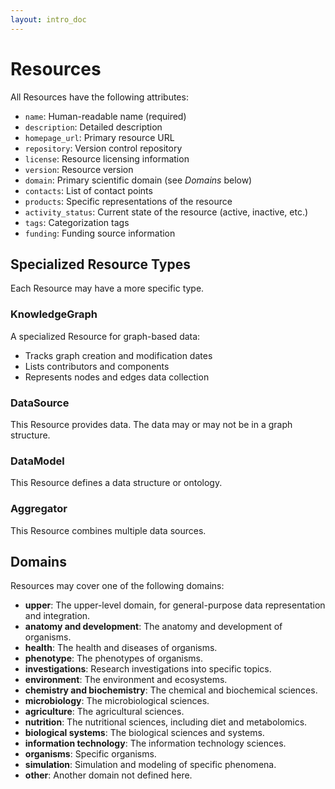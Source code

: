 ```yaml
---
layout: intro_doc
---
```


# Resources

All Resources have the following attributes:

- `name`: Human-readable name (required)
- `description`: Detailed description
- `homepage_url`: Primary resource URL
- `repository`: Version control repository
- `license`: Resource licensing information
- `version`: Resource version
- `domain`: Primary scientific domain (see _Domains_ below)
- `contacts`: List of contact points
- `products`: Specific representations of the resource
- `activity_status`: Current state of the resource (active, inactive, etc.)
- `tags`: Categorization tags
- `funding`: Funding source information

## Specialized Resource Types

Each Resource may have a more specific type.

### KnowledgeGraph

A specialized Resource for graph-based data:
- Tracks graph creation and modification dates
- Lists contributors and components
- Represents nodes and edges data collection

### DataSource

This Resource provides data. The data may or may not be in a graph structure.

### DataModel

This Resource defines a data structure or ontology.

### Aggregator

This Resource combines multiple data sources.

## Domains

Resources may cover one of the following domains:

- **upper**: The upper-level domain, for general-purpose data representation and integration.
- **anatomy and development**: The anatomy and development of organisms.
- **health**: The health and diseases of organisms.
- **phenotype**: The phenotypes of organisms.
- **investigations**: Research investigations into specific topics.
- **environment**: The environment and ecosystems.
- **chemistry and biochemistry**: The chemical and biochemical sciences.
- **microbiology**: The microbiological sciences.
- **agriculture**: The agricultural sciences.
- **nutrition**: The nutritional sciences, including diet and metabolomics.
- **biological systems**: The biological sciences and systems.
- **information technology**: The information technology sciences.
- **organisms**: Specific organisms.
- **simulation**: Simulation and modeling of specific phenomena.
- **other**: Another domain not defined here.
